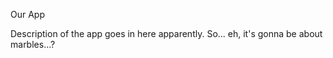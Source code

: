 Our App

Description of the app goes in here apparently.
So...   eh, it's gonna be about marbles...?
